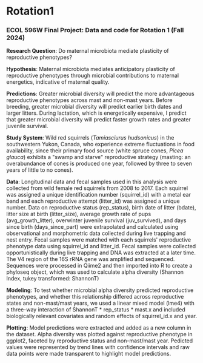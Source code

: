 # Rotation1

### **ECOL 596W Final Project: Data and code for Rotation 1 (Fall 2024)**

**Research Question**: Do maternal microbiota mediate plasticity of reproductive phenotypes?

**Hypothesis**: Maternal microbiota mediates anticipatory plasticity of reproductive phenotypes through microbial contributions to maternal energetics, indicative of maternal quality.

**Predictions**: Greater microbial diversity will predict the more advantageous reproductive phenotypes across mast and non-mast years. Before breeding, greater microbial diversity will predict earlier birth dates and larger litters. During lactation, which is energetically expensive, I predict that greater microbial diversity will predict faster growth rates and greater juvenile survival.

**Study System**: Wild red squirrels (*Tamiasciurus hudsonicus*) in the southwestern Yukon, Canada, who experience extreme fluctuations in food availability, since their primary food source (white spruce cones, *Picea glauca*) exhibits a "swamp and starve" reproductive strategy (masting: an overabundance of cones is produced one year, followed by three to seven years of little to no cones).

**Data**: Longitudinal data and fecal samples used in this analysis were collected from wild female red squirrels from 2008 to 2017. Each squirrel was assigned a unique identification number (squirrel_id) with a metal ear band and each reproductive attempt (litter_id) was assigned a unique number. Data on reproductive status (rep_status), birth date of litter (bdate), litter size at birth (litter_size), average growth rate of pups (avg_growth_litter), overwinter juvenile survival (juv_survived), and days since birth (days_since_part) were extrapolated and calculated using observational and morphometric data collected during live trapping and nest entry. Fecal samples were matched with each squirrels' reproductive phenotype data using squirrel_id and litter_id. Fecal samples were collected opportunistically during live trapping and DNA was extracted at a later time. The V4 region of the 16S rRNA gene was amplified and sequenced. Sequences were processed in Qiime2 and then imported into R to create a phyloseq object, which was used to calculate alpha diversity (Shannon Index, tukey transformed: ShannonT)

**Modeling**: To test whether microbial alpha diversity predicted reproductive phenotypes, and whether this relationship differed across reproductive states and non-mast/mast years, we used a linear mixed model (lme4) with a three-way interaction of ShannonT \* rep_status \* mast.x and included biologically relevant covariates and random effects of squirrel_id.x and year.

**Plotting**: Model predictions were extracted and added as a new column in the dataset. Alpha diversity was plotted against reproductive phenotype in ggplot2, faceted by reproductive status and non-mast/mast year. Pedicted values were represented by trend lines with confidence intervals and raw data points were made transparent to highlight model predictions.
